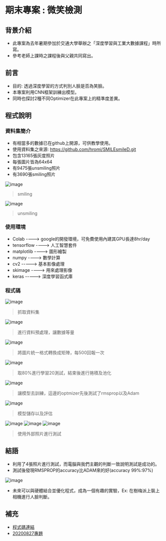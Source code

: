 # 期末專案 : 微笑檢測
## 背景介紹
* 此專案為去年暑期參加於交通大學舉辦之「深度學習與工業大數據課程」時所寫。
* 參考老師上課時之課程後與父親共同寫出。
## 前言
* 目的: 透過深度學習的方式判別人臉是否為笑臉。
* 本專案利用CNN框架訓練出模型。
* 同時也探討2種不同Optimizer在此專案上的精準度差異。  

## 程式說明
### 資料集簡介
* 有相當多的數據已在github上開源，可供教學使用。
* 使用資料集之來源: https://github.com/hromi/SMILEsmileD.git
* 包含13165張灰度照片 
* 每張圖片皆為64x64
* 有9475張unsmiling照片
* 有3690張smiling照片

![image](https://user-images.githubusercontent.com/62127656/120694521-e6440a00-c4dc-11eb-9027-3a0dda5258cc.png)
>smiling

![image](https://user-images.githubusercontent.com/62127656/120694571-f825ad00-c4dc-11eb-9893-598e3217cafe.png)
>unsmiling
### 使用環境
* Colab ----> google的開發環境，可免費使用內建其GPU長達8hr/day
* tensorflow ----> 人工智慧套件 
* matplotlib ----> 圖形繪製
* numpy ----> 數學計算
* cv2 -----> 基本影像處理
* skimage ----> 用來處理影像
* keras -----> 深度學習函式庫

### 程式碼
![image](https://user-images.githubusercontent.com/62127656/120694975-623e5200-c4dd-11eb-9469-5ad113a1cc19.png)
>抓取資料集

![image](https://user-images.githubusercontent.com/62127656/120695141-9fa2df80-c4dd-11eb-9436-12c2a9a2df3e.png)
>進行資料預處理，讓數據等量

![image](https://user-images.githubusercontent.com/62127656/120696246-e80ecd00-c4de-11eb-8283-73a1f7cb48f5.png)
>將圖片統一格式轉換成矩陣，每500回報一次

![image](https://user-images.githubusercontent.com/62127656/120696499-36bc6700-c4df-11eb-919a-37f33129afcb.png)
>取80%進行學習20測試，結束後進行捲積及池化

![image](https://user-images.githubusercontent.com/62127656/120697008-c6621580-c4df-11eb-9b51-c85bf51d0fa9.png)
>讓模型去訓練，這邊的optmizer先後測試了rmsprop以及Adam

![image](https://user-images.githubusercontent.com/62127656/120697496-5e5fff00-c4e0-11eb-948d-e491140d7900.png)
>模型儲存以及評估

![image](https://user-images.githubusercontent.com/62127656/120697598-84859f00-c4e0-11eb-9c1a-884e387dea54.png)
![image](https://user-images.githubusercontent.com/62127656/120697651-936c5180-c4e0-11eb-91e2-2c2b6dec188b.png)
![image](https://user-images.githubusercontent.com/62127656/120697684-9bc48c80-c4e0-11eb-9807-8eec19380edb.png)
>使用外部照片進行測試

## 結語
* 利用了4張照片進行測試，而電腦與我們主觀的判斷一致說明測試是成功的。
* 測試後發現RMSPROP的accuracy比ADAM來的好(accuracy 99%:97%)
 
![image](https://user-images.githubusercontent.com/62127656/120698902-438e8a00-c4e2-11eb-8514-73f3bf048c97.png)

* 未來可以與硬體結合並優化程式，成為一個有趣的實驗，Ex: 在樹梅派上裝上相機進行人臉判斷。
## 補充
* [程式碼連結](https://github.com/cycyucheng1010/ai109b/blob/main/Homework/%E6%9C%9F%E6%9C%AB%E4%BD%9C%E6%A5%AD.ipynb)
* [20200827專題](https://github.com/cycyucheng1010/ai109b/blob/main/Homework/20200827%E5%B0%88%E9%A1%8C.pptx)
